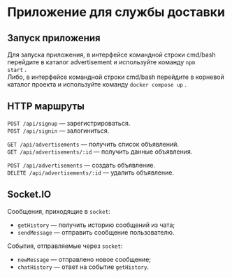 # Приложение для службы доставки

## Запуск приложения

Для запуска приложения, в интерфейсе командной строки cmd/bash перейдите в каталог advertisement и используйте команду <code>npm start</code> .  
Либо, в интерфейсе командной строки cmd/bash перейдите в корневой каталог проекта и используйте команду <code>docker compose up</code> .

## HTTP маршруты

`POST /api/signup` — зарегистрироваться.  
`POST /api/signin` — залогиниться.  
  
`GET /api/advertisements` — получить список объявлений.  
`GET /api/advertisements/:id` — получить данные объявления.  
  
`POST /api/advertisements` — создать объявление.  
`DELETE /api/advertisements/:id` — удалить объявление.  

## Socket.IO

Сообщения, приходящие в `socket`:  
  
- `getHistory` — получить историю сообщений из чата;  
- `sendMessage` — отправить сообщение пользователю.  
  
События, отправляемые через `socket`:  
  
- `newMessage` — отправлено новое сообщение;  
- `chatHistory` — ответ на событие `getHistory`.  